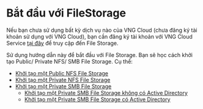 # Bắt đầu với FileStorage

Nếu bạn chưa sử dụng bất kỳ dịch vụ nào của VNG Cloud (chưa đăng ký tài khoản sử dụng với VNG Cloud), bạn cần đăng ký tài khoản với VNG Cloud Service [tại đây](https://register.vngcloud.vn/signup) để truy cập đến File Storage.

Sử dụng hướng dẫn này để bắt đầu với File Storage. Bạn sẽ học cách khởi tạo Public/ Private NFS/ SMB File Storage. Cụ thể:

* [Khởi tạo một Public NFS File Storage](bat-dau-voi-filestorage/khoi-tao-mot-public-nfs-file-storage.md)
* [Khởi tạo một Private NFS File Storage](bat-dau-voi-filestorage/khoi-tao-mot-private-nfs-file-storage-coming-soon.md)
* [Khởi tạo một Private SMB File Storage](bat-dau-voi-filestorage/khoi-tao-mot-private-smb-file-storage-coming-soon/)
  * [Khởi tạo một Private SMB File Storage không có Active Directory](bat-dau-voi-filestorage/khoi-tao-mot-private-smb-file-storage-coming-soon/khoi-tao-mot-private-smb-file-storage-khong-co-active-directory.md)
  * [Khởi tạo một Private SMB File Storage có Active Directory](bat-dau-voi-filestorage/khoi-tao-mot-private-smb-file-storage-coming-soon/khoi-tao-mot-private-smb-file-storage-co-active-directory.md)
